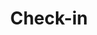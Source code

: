 ---
title: "Check-in"
linkTitle: "Check-in"
weight: 3
description: >
  Door management and check-in of your attendees
---